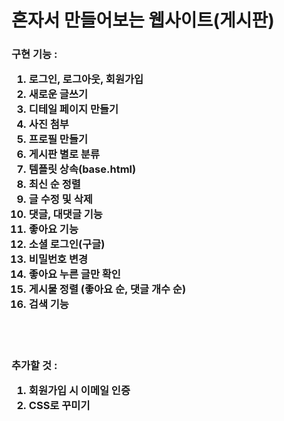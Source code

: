 <h1>혼자서 만들어보는 웹사이트(게시판)</h1>

<div class="container">
    <h3>구현 기능 : 
        <ol>
            <li>로그인, 로그아웃, 회원가입</li>
            <li>새로운 글쓰기</li>
            <li>디테일 페이지 만들기</li>
            <li>사진 첨부</li>
            <li>프로필 만들기</li>
            <li>게시판 별로 분류</li>
            <li>템플릿 상속(base.html)</li>
            <li>최신 순 정렬</li>
            <li>글 수정 및 삭제</li>
            <li>댓글, 대댓글 기능</li>
            <li>좋아요 기능</li>
            <li>소셜 로그인(구글)</li>
            <li>비밀번호 변경</li>
            <li>좋아요 누른 글만 확인</li>
            <li>게시물 정렬 (좋아요 순, 댓글 개수 순)</li>
            <li>검색 기능</li>
        </ol>
    </h3><br><br>
    <h3>추가할 것 :
        <ol>
            <li>회원가입 시 이메일 인증</li>
            <li>CSS로 꾸미기</li>
        </ol>
    </h3>
</div>









​    

